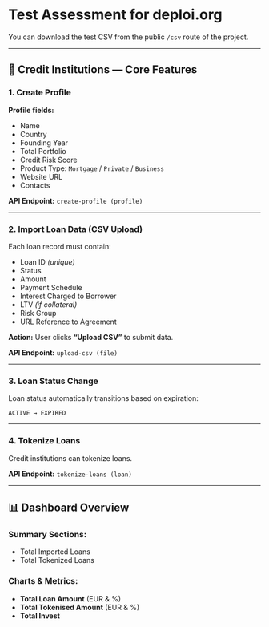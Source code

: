 # Test Assessment for **deploi.org**

You can download the test CSV from the public `/csv` route of the project.

---

## 🏦 Credit Institutions — Core Features

### 1. Create Profile

**Profile fields:**

- Name  
- Country  
- Founding Year  
- Total Portfolio  
- Credit Risk Score  
- Product Type: `Mortgage` / `Private` / `Business`  
- Website URL  
- Contacts

**API Endpoint:** `create-profile (profile)`

---

### 2. Import Loan Data (CSV Upload)

Each loan record must contain:

- Loan ID *(unique)*
- Status
- Amount
- Payment Schedule
- Interest Charged to Borrower
- LTV *(if collateral)*
- Risk Group
- URL Reference to Agreement

**Action:** User clicks **“Upload CSV”** to submit data.

**API Endpoint:** `upload-csv (file)`

---

### 3. Loan Status Change

Loan status automatically transitions based on expiration:

`ACTIVE → EXPIRED`

---

### 4. Tokenize Loans

Credit institutions can tokenize loans.

**API Endpoint:** `tokenize-loans (loan)`

---

## 📊 Dashboard Overview

### Summary Sections:

- Total Imported Loans
- Total Tokenized Loans

### Charts & Metrics:

- **Total Loan Amount** (EUR & %)
- **Total Tokenised Amount** (EUR & %)
- **Total Invest**
